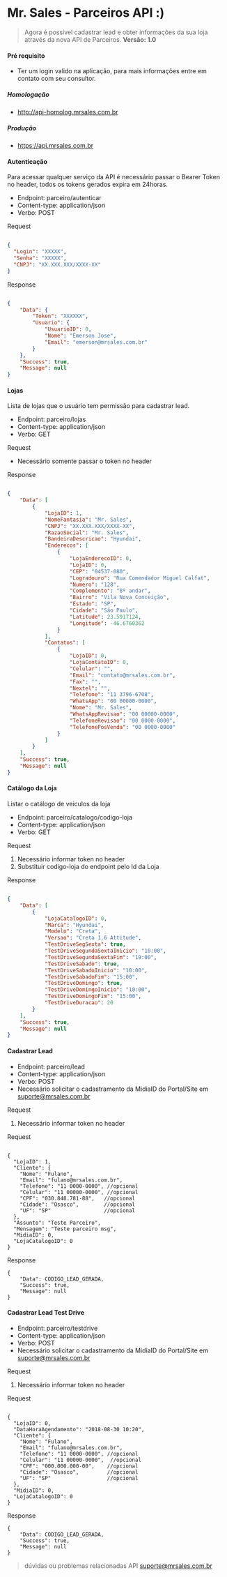 # Mr. Sales - Parceiros API :)

> Agora é possível cadastrar lead e obter informações da sua loja através da nova API de Parceiros. **Versão: 1.0**

#### Pré requisito

* Ter um login valido na aplicação, para mais informações entre em contato com seu consultor.

##### Homologação
* http://api-homolog.mrsales.com.br

##### Produção
* https://api.mrsales.com.br


#### Autenticação

Para acessar qualquer serviço da API é necessário passar o Bearer Token no header, todos os tokens gerados expira em 24horas.

* Endpoint: parceiro/autenticar
* Content-type: application/json
* Verbo: POST

Request

```json

{
  "Login": "XXXXX",
  "Senha": "XXXXX",
  "CNPJ": "XX.XXX.XXX/XXXX-XX"
}

```

Response

```json

{
    "Data": {
        "Token": "XXXXXX",
        "Usuario": {
            "UsuarioID": 0,
            "Nome": "Emerson Jose",
            "Email": "emerson@mrsales.com.br"
        }
    },
    "Success": true,
    "Message": null
}

```

#### Lojas

Lista de lojas que o usuário tem permissão para cadastrar lead.

* Endpoint: parceiro/lojas
* Content-type: application/json
* Verbo: GET

Request

* Necessário somente passar o token no header

Response

```json

{
    "Data": [
        {
            "LojaID": 1,
            "NomeFantasia": "Mr. Sales",
            "CNPJ": "XX.XXX.XXX/XXXX-XX",
            "RazaoSocial": "Mr. Sales",
            "BandeiraDescricao": "Hyundai",
            "Enderecos": [
                {
                    "LojaEnderecoID": 0,
                    "LojaID": 0,
                    "CEP": "04537-080",
                    "Logradouro": "Rua Comendador Miguel Calfat",
                    "Numero": "128",
                    "Complemento": "8º andar",
                    "Bairro": "Vila Nova Conceição",
                    "Estado": "SP",
                    "Cidade": "São Paulo",
                    "Latitude": 23.5917124,
                    "Longitude": -46.6760362
                }
            ],
            "Contatos": [
                {
                    "LojaID": 0,
                    "LojaContatoID": 0,
                    "Celular": "",
                    "Email": "contato@mrsales.com.br",
                    "Fax": "",
                    "Nextel": "",
                    "Telefone": "11 3796-6708",
                    "WhatsApp": "00 00000-0000",
                    "Nome": "Mr. Sales",
                    "WhatsAppRevisao": "00 00000-0000",
                    "TelefoneRevisao": "00 0000-0000",
                    "TelefonePosVenda": "00 0000-0000"
                }
            ]
        }
    ],
    "Success": true,
    "Message": null
}

```

#### Catálogo da Loja

Listar o catálogo de veiculos da loja

* Endpoint: parceiro/catalogo/codigo-loja
* Content-type: application/json
* Verbo: GET

Request

1. Necessário informar token no header
2. Substituir codigo-loja do endpoint pelo Id da Loja

Response

```json

{
    "Data": [
        {
            "LojaCatalogoID": 0,
            "Marca": "Hyundai",
            "Modelo": "Creta",
            "Versao": "Creta 1.6 Attitude",
            "TestDriveSegSexta": true,
            "TestDriveSegundaSextaInicio": "10:00",
            "TestDriveSegundaSextaFim": "19:00",
            "TestDriveSabado": true,
            "TestDriveSabadoInicio": "10:00",
            "TestDriveSabadoFim": "15:00",
            "TestDriveDomingo": true,
            "TestDriveDomingoInicio": "10:00",
            "TestDriveDomingoFim": "15:00",
            "TestDriveDuracao": 20
        }
    ],
    "Success": true,
    "Message": null
}

```

#### Cadastrar Lead

* Endpoint: parceiro/lead
* Content-type: application/json
* Verbo: POST
* Necessário solicitar o cadastramento da MidiaID do Portal/Site em suporte@mrsales.com.br

Request

1. Necessário informar token no header

Request

```

{
  "LojaID": 1,
  "Cliente": {
    "Nome": "Fulano",
    "Email": "fulano@mrsales.com.br",
    "Telefone": "11 0000-0000", //opcional
    "Celular": "11 00000-0000", //opcional
    "CPF": "030.848.781-88",   //opcional
    "Cidade": "Osasco",        //opcional
    "UF": "SP"                 //opcional
  },
  "Assunto": "Teste Parceiro",
  "Mensagem": "Teste parceiro msg",
  "MidiaID": 0,
  "LojaCatalogoID": 0
}

```

Response

```
{
    "Data": CODIGO_LEAD_GERADA,
    "Success": true,
    "Message": null
}

```

#### Cadastrar Lead Test Drive

* Endpoint: parceiro/testdrive
* Content-type: application/json
* Verbo: POST
* Necessário solicitar o cadastramento da MidiaID do Portal/Site em suporte@mrsales.com.br

Request

1. Necessário informar token no header

Request

```

{
  "LojaID": 0,
  "DataHoraAgendamento": "2018-08-30 10:20",
  "Cliente": {
    "Nome": "Fulano",
    "Email": "fulano@mrsales.com.br",
    "Telefone": "11 0000-0000", //opcional
    "Celular": "11 00000-0000",  //opcional
    "CPF": "000.000.000-00",    //opcional
    "Cidade": "Osasco",         //opcional
    "UF": "SP"                  //opcional
  },
  "MidiaID": 0,
  "LojaCatalogoID": 0
}

```

Response

```
{
    "Data": CODIGO_LEAD_GERADA,
    "Success": true,
    "Message": null
}

```

> dúvidas ou problemas relacionadas API suporte@mrsales.com.br
